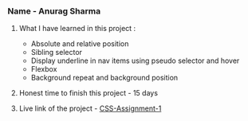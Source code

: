 ### Name - Anurag Sharma

1. What I have learned in this project :

    - Absolute and relative position
    - Sibling selector
    - Display underline in nav items using pseudo selector and hover
    - Flexbox
    - Background repeat and background position

2. Honest time to finish this project - 15 days

3. Live link of the project -
[CSS-Assignment-1](https://css-project-one-tau.vercel.app/ "Link")